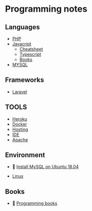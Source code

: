 # Programming notes

## Languages

- [PHP](https://github.com/EvaldasBurlingis/programming_notes/tree/master/Languages/PHP)
- [Javacript](https://github.com/EvaldasBurlingis/programming_notes/tree/master/Languages/Javascript)
    - [Cheatsheet](https://github.com/EvaldasBurlingis/programming_notes/tree/master/Languages/Javascript/cheatsheet.md)
    - [Typescript](https://github.com/EvaldasBurlingis/programming_notes/tree/master/Languages/Javascript/typescript.md)
    - [Books](https://github.com/EvaldasBurlingis/programming_notes/tree/master/Languages/Javascript/books.md)
- [MYSQL](https://github.com/EvaldasBurlingis/programming_notes/tree/master/Languages/SQL/MYSQL/mysql.md)


## Frameworks

- [Laravel](https://github.com/EvaldasBurlingis/programming_notes/tree/master/Frameworks/Laravel)


## TOOLS

- [Heroku](https://github.com/EvaldasBurlingis/programming_notes/tree/master/Tools/Heroku/Heroku.md)
- [Docker](https://github.com/EvaldasBurlingis/programming_notes/tree/master/Tools/Docker/Docker.md)
- [Hosting](https://github.com/EvaldasBurlingis/programming_notes/tree/master/Tools/Hosting/Hosting.md)
- [IDE](https://github.com/EvaldasBurlingis/programming_notes/tree/master/Tools/IDE/IDE.md)
- [Apache](https://github.com/EvaldasBurlingis/programming_notes/tree/master/Tools/Servers/Apache.md)


## Environment

- :link: [Install MySQL on Ubuntu 18.04](https://www.digitalocean.com/community/tutorials/how-to-install-mysql-on-ubuntu-20-04)

- [Linux](https://github.com/EvaldasBurlingis/programming_notes/tree/master/Linux)


## Books

- :link: [Programming books](https://github.com/EbookFoundation/free-programming-books)

